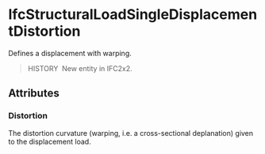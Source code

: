 # IfcStructuralLoadSingleDisplacementDistortion

Defines a displacement with warping.

> HISTORY&nbsp; New entity in IFC2x2.

## Attributes

### Distortion
The distortion curvature (warping, i.e. a cross-sectional deplanation) given to the displacement load.
